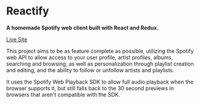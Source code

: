 # Reactify

**A homemade Spotify web client built with React and Redux.**

[Live Site](https://reactify-app.netlify.com)

This project aims to be as feature complete as possible, utilizing the Spotify web API to allow access to your user profile, artist profiles, albums, searching and browsing, as well as personalization through playlist creation and editing, and the ability to follow or unfollow artists and playlists. 

It uses the Spotify Web Playback SDK to allow full audio playback when the browser supports it, but still falls back to the 30 second previews in browsers that aren't compatible with the SDK. 


